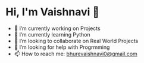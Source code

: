 # Hi, I'm Vaishnavi 👋



- 🔭 I’m currently working on Projects
- 🌱 I’m currently learning Python
- 👯 I’m looking to collaborate on Real World Projects
- 🤔 I’m looking for help with Progrmming
- 📫 How to reach me: bhurevaishnavi0@gmail.com

